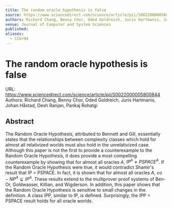 ```yaml
---
title: The random oracle hypothesis is false
source: https://www.sciencedirect.com/science/article/pii/S0022000005800844
authors: Richard Chang, Benny Chor, Oded Goldreich, Juris Hartmanis, Johan Håstad, Desh Ranjan, Pankaj Rohatgi
venue: Journal of Computer and System Sciences
published: 
aliases:
  - CCG+94
---
```

# The random oracle hypothesis is false
URL: https://www.sciencedirect.com/science/article/pii/S0022000005800844
Authors: Richard Chang, Benny Chor, Oded Goldreich, Juris Hartmanis, Johan Håstad, Desh Ranjan, Pankaj Rohatgi

## Abstract
The Random Oracle Hypothesis, attributed to Bennett and Gill, essentially states that the relationships between complexity classes which hold for almost all relativized worlds must also hold in the unrelativized case. Although this paper is not the first to provide a counterexample to the Random Oracle Hypothesis, it does provide a most compelling counterexample by showing that for almost all oracles $A$, $IP^{A} \neq PSPACE^{A}$. If the Random Oracle Hypothesis were true, it would contradict Shamir's result that IP = PSPACE. In fact, it is shown that for almost all oracles $A$, $co-NP^{A} \subsetneq IP^{A}$. These results extend to the multiprover proof systems of Ben-Or, Goldwasser, Killian, and Wigderson. In addition, this paper shows that the Random Oracle Hypothesis is sensitive to small changes in the definition. A class IPP, similar to IP, is defined. Surprisingly, the IPP = PSPACE result holds for all oracle worlds.